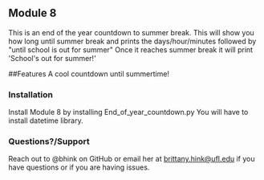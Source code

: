 ## Module 8 
  This is an end of the year countdown to summer break. This will show you how long until summer break and prints the days/hour/minutes followed by "until school is out for summer" 
  Once it reaches summer break it will print 'School's out for summer!'


##Features
A cool countdown until summertime! 


### Installation  

Install Module 8 by installing End_of_year_countdown.py
You will have to install datetime library.



### Questions?/Support

Reach out to @bhink on GitHub or email her at brittany.hink@ufl.edu if you have questions or if you are having issues.
